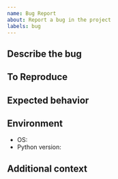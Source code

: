 ```yaml
---
name: Bug Report
about: Report a bug in the project
labels: bug
---
```


## Describe the bug

## To Reproduce

## Expected behavior

## Environment
- OS:
- Python version:

## Additional context
